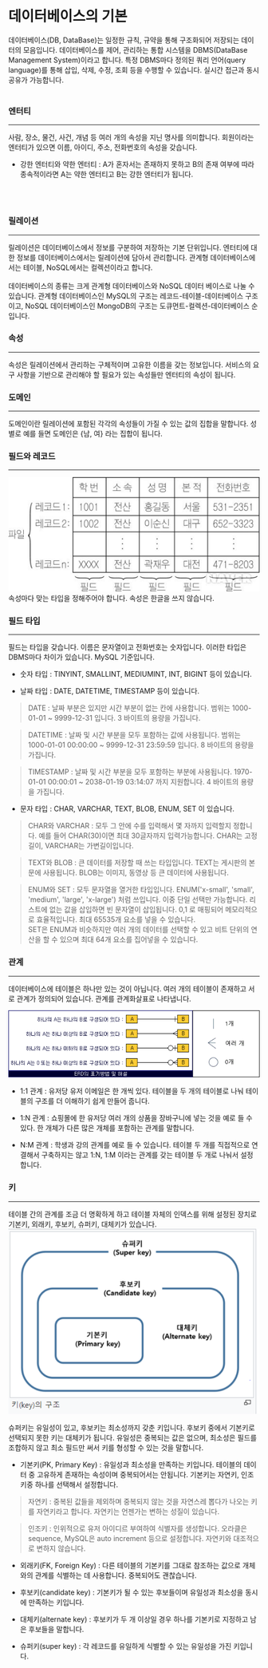 # 데이터베이스의 기본
데이터베이스(DB, DataBase)는 일정한 규칙, 규약을 통해 구조화되어 저장되는 데이터의 모음입니다. 데이터베이스를 제어, 관리하는 통합 시스템을 DBMS(DataBase Management System)이라고 합니다. 특정 DBMS마다 정의된 쿼리 언어(query language)를 통해 삽입, 삭제, 수정, 조회 등을 수행할 수 있습니다. 실시간 접근과 동시 공유가 가능합니다.
<br><br>
### 엔터티
***
사람, 장소, 물건, 사건, 개념 등 여러 개의 속성을 지닌 명사를 의미합니다. 회원이라는 엔터티가 있으면 이름, 아이디, 주소, 전화번호의 속성을 갖습니다.
* 강한 엔터티와 약한 엔터티 : A가 혼자서는 존재하지 못하고 B의 존재 여부에 따라 종속적이라면 A는 약한 엔터티고 B는 강한 엔터티가 됩니다.

<br><br>
### 릴레이션
***
릴레이션은 데이터베이스에서 정보를 구분하여 저장하는 기본 단위입니다. 엔터티에 대한 정보를 데이터베이스에서는 릴레이션에 담아서 관리합니다. 관계형 데이터베이스에서는 테이블, NoSQL에서는 컬렉션이라고 합니다.
<br><br>
데이터베이스의 종류는 크게 관계형 데이터베이스와 NoSQL 데이터 베이스로 나눌 수 있습니다. 관계형 데이터베이스인 MySQL의 구조는 레코드-테이블-데이터베이스 구조이고, NoSQL 데이터베이스인 MongoDB의 구조는 도큐먼트-컬렉션-데이터베이스 순입니다.

### 속성
***
속성은 릴레이션에서 관리하는 구체적이며 고유한 이름을 갖는 정보입니다. 서비스의 요구 사항을 기반으로 관리해야 할 필요가 있는 속성들만 엔터티의 속성이 됩니다.

### 도메인 
***
도메인이란 릴레이션에 포함된 각각의 속성들이 가질 수 있는 값의 집합을 말합니다. 성별로 예를 들면 도메인은 {남, 여} 라는 집합이 됩니다.

### 필드와 레코드
***
![필드와레코드](/%EB%8D%B0%EC%9D%B4%ED%84%B0%EB%B2%A0%EC%9D%B4%EC%8A%A4/pic/%ED%95%84%EB%93%9C%EC%99%80%EB%A0%88%EC%BD%94%EB%93%9C.jpeg)
속성마다 맞는 타입을 정해주어야 합니다. 속성은 한글을 쓰지 않습니다.

### 필드 타입
***
필드는 타입을 갖습니다. 이름은 문자열이고 전화번호는 숫자입니다. 이러한 타입은 DBMS마다 차이가 있습니다. MySQL 기준입니다.

* 숫자 타입 : TINYINT, SMALLINT, MEDIUMINT, INT, BIGINT 등이 있습니다.

* 날짜 타입 : DATE, DATETIME, TIMESTAMP 등이 있습니다.

> DATE : 날짜 부분은 있지만 시간 부분이 없는 칸에 사용합니다. 범위는 1000-01-01 ~ 9999-12-31 입니다. 3 바이트의 용량을 가집니다.

> DATETIME : 날짜 및 시간 부분을 모두 포함하는 값에 사용됩니다. 범위는 1000-01-01 00:00:00 ~ 9999-12-31 23:59:59 입니다. 8 바이트의 용량을 가집니다.

> TIMESTAMP : 날짜 및 시간 부분을 모두 포함하는 부분에 사용됩니다. 1970-01-01 00:00:01 ~ 2038-01-19 03:14:07 까지 지원합니다. 4 바이트의 용량을 가집니다.

* 문자 타입 : CHAR, VARCHAR, TEXT, BLOB, ENUM, SET 이 있습니다.

> CHAR와 VARCHAR : 모두 그 안에 수를 입력해서 몇 자까지 입력할지 정합니다. 예를 들어 CHAR(30)이면 최대 30글자까지 입력가능합니다. CHAR는 고정 길이, VARCHAR는 가변길이입니다.

> TEXT와 BLOB : 큰 데이터를 저장할 때 쓰는 타입입니다. TEXT는 게시판의 본문에 사용됩니다. BLOB는 이미지, 동영상 등 큰 데이터에 사용됩니다.

>ENUM와 SET : 모두 문자열을 열거한 타입입니다. ENUM('x-small', 'small', 'medium', 'large', 'x-large') 처럼 쓰입니다. 이중 단일 선택만 가능합니다. 리스트에 없는 값을 삽입하면 빈 문자열이 삽입됩니다. 0,1 로 매핑되어 메모리적으로 효율적입니다. 최대 65535개 요소를 넣을 수 있습니다.<br>SET은 ENUM과 비슷하지만 여러 개의 데이터를 선택할 수 있고 비트 단위의 연산을 할 수 있으며 최대 64개 요소를 집어넣을 수 있습니다.


### 관계
***
데이터베이스에 테이블은 하나만 있는 것이 아닙니다. 여러 개의 테이블이 존재하고 서로 관계가 정의되어 있습니다. 관계를 관계화살표로 나타냅니다.

![관계화살표](./pic/%EA%B4%80%EA%B3%84%ED%99%94%EC%82%B4%ED%91%9C.gif)

* 1:1 관계 : 유저당 유저 이메일은 한 개씩 있다. 테이블을 두 개의 테이블로 나눠 테이블의 구조를 더 이해하기 쉽게 만들어 줍니다.

* 1:N 관계 : 쇼핑몰에 한 유저당 여러 개의 상품을 장바구니에 넣는 것을 예로 들 수 있다. 한 개체가 다른 많은 개체를 포함하는 관계를 말합니다.

* N:M 관계 : 학생과 강의 관계를 예로 들 수 있습니다. 테이블 두 개를 직접적으로 연결해서 구축하지는 않고 1:N, 1:M 이라는 관계를 갖는 테이블 두 개로 나눠서 설정합니다.


### 키
***
테이블 간의 관계를 조금 더 명확하게 하고 테이블 자체의 인덱스를 위해 설정된 장치로 기본키, 외래키, 후보키, 슈퍼키, 대체키가 있습니다.
![키](./pic/%ED%82%A4.png)

슈퍼키는 유일성이 있고, 후보키는 최소성까지 갖춘 키입니다. 후보키 중에서 기본키로 선택되지 못한 키는 대체키가 됩니다. 유일성은 중복되는 값은 없으며, 최소성은 필드를 조합하지 않고 최소 필드만 써서 키를 형성할 수 있는 것을 말합니다.

* 기본키(PK, Primary Key) : 유일성과 최소성을 만족하는 키입니다. 테이블의 데이터 중 고유하게 존재하는 속성이며 중복되어서는 안됩니다. 기본키는 자연키, 인조키중 하나를 선택해서 설정합니다.

> 자연키 : 중복된 값들을 제외하며 중복되지 않는 것을 자연스레 뽑다가 나오는 키를 자연키라고 합니다. 자연키는 언젠가는 변하는 성질이 있습니다.

> 인조키 : 인위적으로 유저 아이디르 부여하여 식별자를 생성합니다. 오라클은 sequence, MySQL은 auto increment 등으로 설정합니다. 자연키와 대조적으로 변하지 않습니다.

* 외래키(FK, Foreign Key) : 다른 테이블의 기본키를 그대로 참조하는 값으로 개체와의 관계를 식별하는 데 사용합니다. 중복되어도 괜찮습니다.

* 후보키(candidate key) : 기본키가 될 수 있는 후보들이며 유일성과 최소성을 동시에 만족하는 키입니다.

* 대체키(alternate key) : 후보키가 두 개 이상일 경우 하나를 기본키로 지정하고 남은 후보들을 말합니다.

* 슈퍼키(super key) : 각 레코드를 유일하게 식별할 수 있는 유일성을 가진 키입니다.